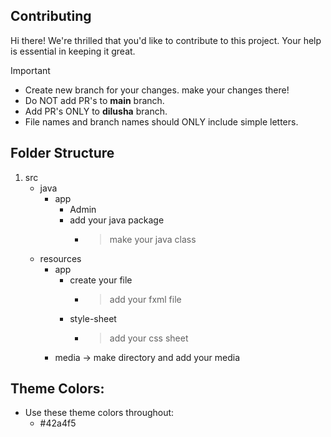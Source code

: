 ## Contributing

Hi there! We're thrilled that you'd like to contribute to this project. Your help is essential in keeping it great.

> [!IMPORTANT]  
> - Create new branch for your changes. make your changes there!
> - Do NOT add PR's to **main** branch.
> - Add PR's ONLY to **dilusha** branch.
> - File names and branch names should ONLY include simple letters.

## Folder Structure

1. src
   - java
     - app
       - Admin
       - add your java package
           - > make your java class
   - resources
     - app
       - create your file
         - > add your fxml file
       - style-sheet
         - > add your css sheet
     - media -> make directory and add your media
    
## Theme Colors:

- Use these theme colors throughout:
  -  #42a4f5
